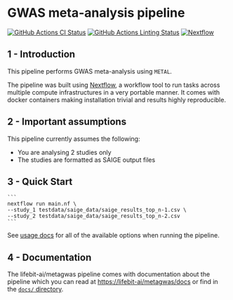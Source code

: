 # GWAS meta-analysis pipeline

[![GitHub Actions CI Status](https://github.com/lifebit-ai/metagwas/workflows/nf-core%20CI/badge.svg)](https://github.com/lifebit-ai/metagwas/actions)
[![GitHub Actions Linting Status](https://github.com/lifebit-ai/metagwas/workflows/nf-core%20linting/badge.svg)](https://github.com/lifebit-ai/metagwas/actions)
[![Nextflow](https://img.shields.io/badge/nextflow-%E2%89%A519.10.0-brightgreen.svg)](https://www.nextflow.io/)

## 1 - Introduction

This pipeline performs GWAS meta-analysis using `METAL`.

The pipeline was built using [Nextflow](https://www.nextflow.io), a workflow tool to run tasks across multiple compute infrastructures in a very portable manner. It comes with docker containers making installation trivial and results highly reproducible.

## 2 - Important assumptions

This pipeline currently assumes the following:
- You are analysing 2 studies only
- The studies are formatted as SAIGE output files

## 3 - Quick Start

    ```
    nextflow run main.nf \
    --study_1 testdata/saige_data/saige_results_top_n-1.csv \
    --study_2 testdata/saige_data/saige_results_top_n-2.csv
    ```

See [usage docs](docs/usage.md) for all of the available options when running the pipeline.

## 4 - Documentation

The lifebit-ai/metagwas pipeline comes with documentation about the pipeline which you can read at [https://lifebit-ai/metagwas/docs](https://lifebit-ai/metagwas/docs) or find in the [`docs/` directory](docs).


